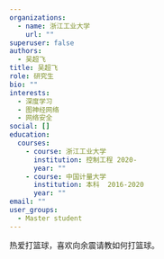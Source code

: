 ```yaml
---
organizations:
  - name: 浙江工业大学
    url: ""
superuser: false
authors:
  - 吴超飞
title: 吴超飞
role: 研究生
bio: ""
interests:
  - 深度学习
  - 图神经网络
  - 网络安全
social: []
education:
  courses:
    - course: 浙江工业大学
      institution: 控制工程 2020-
      year: ""
    - course: 中国计量大学
      institution: 本科  2016-2020
      year: ""
email: ""
user_groups:
  - Master student
---
```

热爱打篮球，喜欢向余震请教如何打篮球。